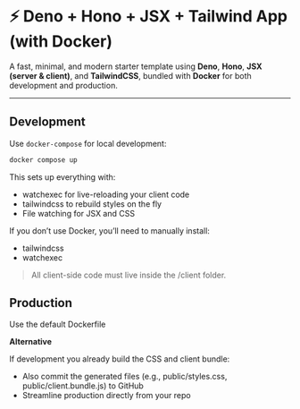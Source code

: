 # ⚡ Deno + Hono + JSX + Tailwind App (with Docker)

A fast, minimal, and modern starter template using **Deno**, **Hono**, **JSX (server & client)**, and **TailwindCSS**, bundled with **Docker** for both development and production.

---

## Development

Use `docker-compose` for local development:

```bash
docker compose up
```
This sets up everything with:
- watchexec for live-reloading your client code
- tailwindcss to rebuild styles on the fly
- File watching for JSX and CSS

If you don’t use Docker, you’ll need to manually install:
- tailwindcss
- watchexec

> All client-side code must live inside the /client folder.

## Production
Use the default Dockerfile

**Alternative**

If development you already build the CSS and client bundle:
- Also commit the generated files (e.g., public/styles.css, public/client.bundle.js) to GitHub
- Streamline production directly from your repo